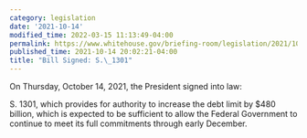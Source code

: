 ```yaml
---
category: legislation
date: '2021-10-14'
modified_time: 2022-03-15 11:13:49-04:00
permalink: https://www.whitehouse.gov/briefing-room/legislation/2021/10/14/bill-signed-s-1301/
published_time: 2021-10-14 20:02:21-04:00
title: "Bill Signed: S.\_1301"
---
```

 
On Thursday, October 14, 2021, the President signed into law:

S. 1301, which provides for authority to increase the debt limit by $480
billion, which is expected to be sufficient to allow the Federal
Government to continue to meet its full commitments through early
December.
